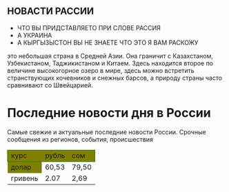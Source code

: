 <html>
    <body background-color: lightblue;
        <main>
            <div class="home_robot">
                <h2>НОВАСТИ РАССИИ</h2>
                <ul>
                    <li>ЧТО ВЫ ПРИДСТАВЛЯЕТО ПРИ СЛОВЕ РАССИЯ</li>
                    <li>А УКРАИНА</li>
                    <li>А КЫРГЫЗЫСТОН ВЫ НЕ ЗНАЕТЕ ЧТО ЭТО Я ВАМ РАСКОЖУ</li>
                </ul>
                <p>это небольшая страна в Средней Азии. Она граничит с Казахстаном, Узбекистаном, Таджикистаном и Китаем. Здесь находится второе по величине высокогорное озеро в мире, здесь можно встретить странствующих кочевников и снежных барсов, а природу страны часто сравнивают со Швейцарией.</p>
    <h1>Последние новости дня в России</h1>
<p>Самые свежие и актуальные последние новости России. Срочные сообщения из регионов, события, происшествия</p>

<table style="border:1px SteelBlue;border-collapse:collapse;">
        <tr style="border:1px solid green;background-color:Olive;">
            <td>курс</td>
            <td>рубль</td>
            <td>сом</tdЮ
        </tr>
        <tr style="border:1px SteelBlue">
            <td style="background-color:Olive;">долар</td>
            <td>60,53</td>
            <td>79,50</td>
        </tr> 
        <tr style="border:1px SteelBlue>
            <td>евро</td>
            <td>62,82</td>
            <td>81,84</td>
        </tr>
        <tr style="border:1px SteelBlue">
            <td>гривень</td>
            <td>2.07</td>
            <td>2,69</td>
        </tr>
    </table>
